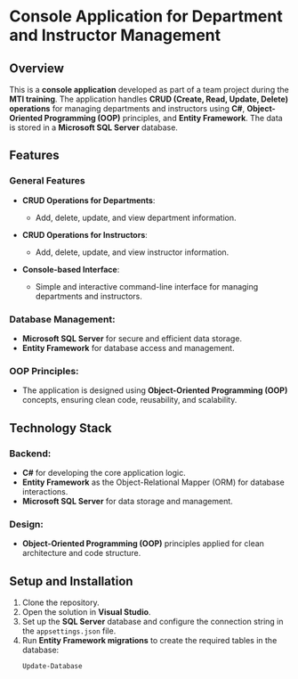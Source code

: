 # Console Application for Department and Instructor Management

## Overview
This is a **console application** developed as part of a team project during the **MTI training**. The application handles **CRUD (Create, Read, Update, Delete) operations** for managing departments and instructors using **C#**, **Object-Oriented Programming (OOP)** principles, and **Entity Framework**. The data is stored in a **Microsoft SQL Server** database.

## Features

### General Features
- **CRUD Operations for Departments**:
  - Add, delete, update, and view department information.
  
- **CRUD Operations for Instructors**:
  - Add, delete, update, and view instructor information.
  
- **Console-based Interface**:
  - Simple and interactive command-line interface for managing departments and instructors.

### Database Management:
- **Microsoft SQL Server** for secure and efficient data storage.
- **Entity Framework** for database access and management.

### OOP Principles:
- The application is designed using **Object-Oriented Programming (OOP)** concepts, ensuring clean code, reusability, and scalability.

## Technology Stack

### Backend:
- **C#** for developing the core application logic.
- **Entity Framework** as the Object-Relational Mapper (ORM) for database interactions.
- **Microsoft SQL Server** for data storage and management.

### Design:
- **Object-Oriented Programming (OOP)** principles applied for clean architecture and code structure.

## Setup and Installation

1. Clone the repository.
2. Open the solution in **Visual Studio**.
3. Set up the **SQL Server** database and configure the connection string in the `appsettings.json` file.
4. Run **Entity Framework migrations** to create the required tables in the database:
   ```bash
   Update-Database
